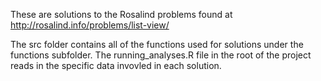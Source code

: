 These are solutions to the Rosalind problems found at http://rosalind.info/problems/list-view/

The src folder contains all of the functions used for solutions under the functions subfolder. The running_analyses.R file in the root of the project reads in the specific data invovled in each solution.